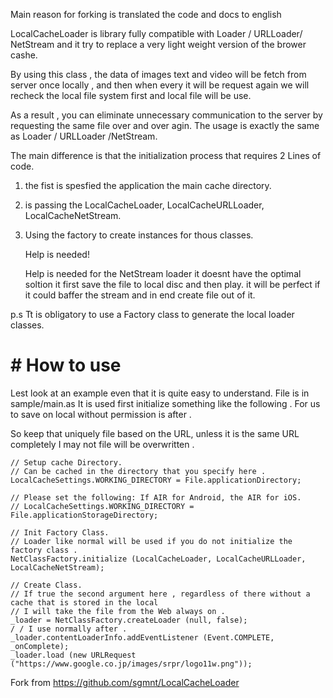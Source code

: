 Main reason for forking is translated the code and docs to english 

LocalCacheLoader is library fully compatible with Loader / URLLoader/ NetStream and it try to replace a very light weight version of the brower cashe.


By using this class , the data of images text  and video will be fetch from server once
locally , and then when every it will be request again we will recheck the local file system first and local file will be use. 


As a result , you can eliminate unnecessary communication to the server by requesting the same file over and over agin.
The usage is exactly the same as Loader / URLLoader /NetStream.

The main difference is that the initialization process that requires 2 Lines of code.
1. the fist is spesfied the application the main cache directory.
2. is passing the  LocalCacheLoader, LocalCacheURLLoader, LocalCacheNetStream.
3. Using the factory to create instances for thous classes. 

    Help is needed!
    
    Help is needed for the NetStream loader it doesnt have the optimal soltion it first save the file to local disc 
    and then play. it will be perfect if it could baffer the stream and in end create file out of it.

p.s 
Tt is obligatory to use a Factory class to generate the local loader classes.

# # How to use

Lest look at an example even that it is quite easy to understand. File is in  sample/main.as
It is used first initialize something like the following .
For us to save on local without permission is after .

So keep that uniquely file based on the URL, unless it is the same URL completely
I may not file will be overwritten .

    // Setup cache Directory.
    // Can be cached in the directory that you specify here .
    LocalCacheSettings.WORKING_DIRECTORY = File.applicationDirectory;
    
    // Please set the following: If AIR for Android, the AIR for iOS.
    // LocalCacheSettings.WORKING_DIRECTORY = File.applicationStorageDirectory;

    // Init Factory Class.
    // Loader like normal will be used if you do not initialize the factory class .
    NetClassFactory.initialize (LocalCacheLoader, LocalCacheURLLoader, LocalCacheNetStream);

    // Create Class.
    // If true the second argument here , regardless of there without a cache that is stored in the local
    // I will take the file from the Web always on .
    _loader = NetClassFactory.createLoader (null, false);
    / / I use normally after .
    _loader.contentLoaderInfo.addEventListener (Event.COMPLETE, _onComplete);
    _loader.load (new URLRequest ("https://www.google.co.jp/images/srpr/logo11w.png"));


Fork from https://github.com/sgmnt/LocalCacheLoader
